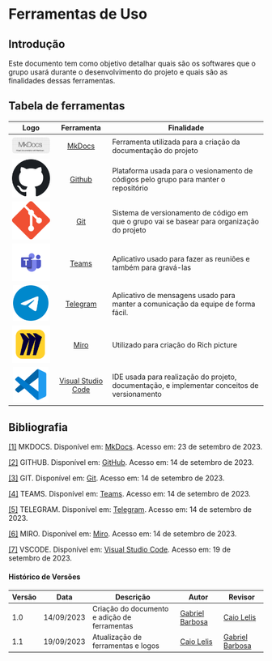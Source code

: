 # Ferramentas de Uso

## **Introdução**

Este documento tem como objetivo detalhar quais são os softwares que o grupo usará durante o desenvolvimento do projeto e quais são as finalidades dessas ferramentas.

## **Tabela de ferramentas**

| Logo | Ferramenta | Finalidade |
| :-----: | :----: | ----------- |
| <img style="border-radius: 25%;" src=https://raw.githubusercontent.com/Requisitos-de-Software/2023.2-BRBMobilidade/altera-imagens/docs/Planejamento/img/mkdocs.png width=150px> | <a id="a" href="#a">MkDocs</a> | Ferramenta utilizada para a criação da documentação do projeto |
| <img src="https://raw.githubusercontent.com/Requisitos-de-Software/2023.2-BRBMobilidade/altera-imagens/docs/Planejamento/img/github.png"  width=75px> | <a id="b" href="#b">Github</a> | Plataforma usada para o vesionamento de códigos pelo grupo para manter o repositório |
| <img src="https://raw.githubusercontent.com/Requisitos-de-Software/2023.2-BRBMobilidade/altera-imagens/docs/Planejamento/img/Git-logo.png"  width=75px> | <a id="c" href="#c">Git</a> | Sistema de versionamento de código em que o grupo vai se basear para organização do projeto |
| <img src="https://raw.githubusercontent.com/Requisitos-de-Software/2023.2-BRBMobilidade/altera-imagens/docs/Planejamento/img/teams-logo.png" width=125px> | <a id="d" href="#d">Teams</a> | Aplicativo usado para fazer as reuniões e também para gravá-las |
| <img src="https://raw.githubusercontent.com/Requisitos-de-Software/2023.2-BRBMobilidade/altera-imagens/docs/Planejamento/img/telegram.png" width=70px> | <a id="e" href="#e">Telegram</a> | Aplicativo de mensagens usado para manter a comunicação da equipe de forma fácil.|
| <img src="https://raw.githubusercontent.com/Requisitos-de-Software/2023.2-BRBMobilidade/altera-imagens/docs/Planejamento/img/miro.png"  width=80px> | <a id="f" href="#f">Miro</a> | Utilizado para criação do Rich picture |
| <img src="https://raw.githubusercontent.com/Requisitos-de-Software/2023.2-BRBMobilidade/altera-imagens/docs/Planejamento/img/vscode.png"  width=70px> | <a id="g" href="#g">Visual Studio Code</a> | IDE usada para realização do projeto, documentação, e implementar conceitos de versionamento |

## **Bibliografia**

<a id="a" href="#a">[1]</a> MKDOCS. Disponível em: [MkDocs](https://www.mkdocs.org/). Acesso em: 23 de setembro de 2023.

<a id="b" href="#b">[2]</a> GITHUB. Disponível em: [GitHub](https://github.com). Acesso em: 14 de setembro de 2023.

<a id="c" href="#c">[3]</a> GIT. Disponível em: [Git](https://git-scm.com). Acesso em: 14 de setembro de 2023.

<a id="d" href="#d">[4]</a> TEAMS. Disponível em: [Teams](https://www.microsoft.com/pt-br/microsoft-teams/log-in). Acesso em: 14 de setembro de 2023.

<a id="e" href="#e">[5]</a> TELEGRAM. Disponível em: [Telegram](https://web.telegram.org/k/). Acesso em: 14 de setembro de 2023.

<a id="f" href="#f">[6]</a> MIRO. Disponível em: [Miro](https://miro.com/pt/). Acesso em: 14 de setembro de 2023.

<a id="g" href="#g">[7]</a> VSCODE. Disponível em: [Visual Studio Code](https://code.visualstudio.com/). Acesso em: 19 de setembro de 2023.

#### **Histórico de Versões**

| Versão | Data       | Descrição            | Autor          | Revisor        |
|--------|------------|----------------------|----------------|--------------- |
| 1.0    | 14/09/2023 | Criação do documento e adição de ferramentas   | [Gabriel Barbosa](https://github.com/gabrie1barbosa)| [Caio Lelis](https://github.com/caio-lelis) |
|1.1     | 19/09/2023 | Atualização de ferramentas e logos | [Caio Lelis](https://github.com/caio-lelis) | [Gabriel Barbosa](https://github.com/gabrie1barbosa)|
